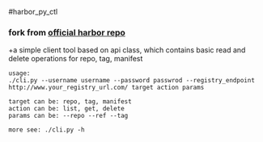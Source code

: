 #harbor_py_ctl

### fork from [official harbor repo](https://github.com/goharbor/harbor/blob/master/contrib/registryapi)
+a simple client tool based on api class, which contains basic read and delete operations for repo, tag, manifest
```
usage:
./cli.py --username username --password passwrod --registry_endpoint http://www.your_registry_url.com/ target action params

target can be: repo, tag, manifest
action can be: list, get, delete
params can be: --repo --ref --tag

more see: ./cli.py -h
```
